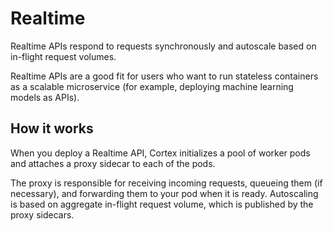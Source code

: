 # Realtime

Realtime APIs respond to requests synchronously and autoscale based on in-flight request volumes.

Realtime APIs are a good fit for users who want to run stateless containers as a scalable microservice (for example, deploying machine learning models as APIs).

## How it works

When you deploy a Realtime API, Cortex initializes a pool of worker pods and attaches a proxy sidecar to each of the pods.

The proxy is responsible for receiving incoming requests, queueing them (if necessary), and forwarding them to your pod when it is ready. Autoscaling is based on aggregate in-flight request volume, which is published by the proxy sidecars.

![]()
